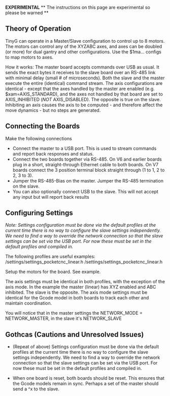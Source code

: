 **EXPERIMENTAL**
** The instructions on this page are experimental so please be warned ** 

## Theory of Operation
TinyG can operate in a Master/Slave configuration to control up to 8 motors. The motors can control any of the XYZABC axes, and axes can be doubled (or more) for dual gantry and other configurations. Use the $1ma... configs to map motors to axes.

How it works: The master board accepts commands over USB as usual. It sends the exact bytes it receives to the slave board over an RS-485 link with minimal delay (small # of microseconds). Both the slave and the master execute the entire (identical) command stream. The axis configurations are identical - except that the axes handled by the master are enabled (e.g. $xam=AXIS_STANDARD), and the axes not handled by that board are set to AXIS_INHIBITED (*NOT* AXIS_DISABLED). The opposite is true on the slave. Inhibiting an axis causes the axis to be computed - and therefore affect the move dynamics - but no steps are generated.

## Connecting the Boards
Make the following connections
* Connect the master to a USB port. This is used to stream commands and report back responses and status.
* Connect the two boards together via RS-485. On V6 and earlier boards plug in a short, straight-through Ethernet cable to both boards. On V7 boards connect the 3 position terminal block straight through (1 to 1, 2 to 2, 3 to 3). 
* Jumper the RS-485-Bias on the master. Jumper the RS-485 termination on the slave.
* You can also optionally connect USB to the slave. This will not accept any input but will report back results

## Configuring Settings
_Note: Settings configuration must be done via the default profiles at the current time there is no way to configure the slave settings independently. We need to find a way to override the network connection so that the slave settings can be set via the USB port. For now these must be set in the default profiles and compiled in._

The following profiles are useful examples:
/settings/settings_pocketcnc_linear.h
/settings/settings_pocketcnc_linear.h

Setup the motors for the board. See example.

The axis settings must be identical in both profiles, with the exception of the axis mode. In the example the master (linear) has XYZ enabled and ABC inhibited. The slave is the opposite. The axis mode settings must be identical for the Gcode model in both boards to track each other and maintain coordination.

You will notice that in the master settings the NETWORK_MODE = NETWORK_MASTER, in the slave it's NETWORK_SLAVE

## Gothcas (Cautions and Unresolved Issues)

* (Repeat of above) Settings configuration must be done via the default profiles at the current time there is no way to configure the slave settings independently. We need to find a way to override the network connection so that the slave settings can be set via the USB port. For now these must be set in the default profiles and compiled in.

* When one board is reset, both boards should be reset. This ensures that the Gcode models remain in sync. Perhaps a set of the master should send a ^x to the slave.
 
